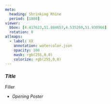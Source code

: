 ```yaml
---
meta:
  heading: Shrinking Rhine
  period: [1880]
viewer:
  bbox: [4.417623,51.884657,4.535269,51.930966]
  rotation: 0
allmaps:
  - label: XX
    annotation: watercolor.json
    opacity: 100
    mask: rgb(255,0,0)
    colorize: rgb(255,0,0)
---
```

### _Title_

Filler

- _Opening Poster_
